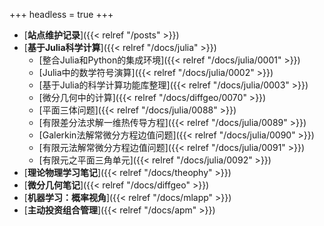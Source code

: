 +++
headless = true
+++


- [**站点维护记录**]({{< relref "/posts" >}})
- [**基于Julia科学计算**]({{< relref "/docs/julia" >}}) 
    - [整合Julia和Python的集成环境]({{< relref "/docs/julia/0001" >}})  
    - [Julia中的数学符号演算]({{< relref "/docs/julia/0002" >}}) 
    - [基于Julia的科学计算功能库整理]({{< relref "/docs/julia/0003" >}})  
    - [微分几何中的计算]({{< relref "/docs/diffgeo/0070" >}})   
    - [平面三体问题]({{< relref "/docs/julia/0088" >}})   
    - [有限差分法求解一维热传导方程]({{< relref "/docs/julia/0089" >}})    
    - [Galerkin法解常微分方程边值问题]({{< relref "/docs/julia/0090" >}})   
    - [有限元法解常微分方程边值问题]({{< relref "/docs/julia/0091" >}})   
    - [有限元之平面三角单元]({{< relref "/docs/julia/0092" >}})     
- [**理论物理学习笔记**]({{< relref "/docs/theophy" >}})  
- [**微分几何笔记**]({{< relref "/docs/diffgeo" >}})
- [**机器学习：概率视角**]({{< relref "/docs/mlapp" >}})
- [**主动投资组合管理**]({{< relref "/docs/apm" >}})







